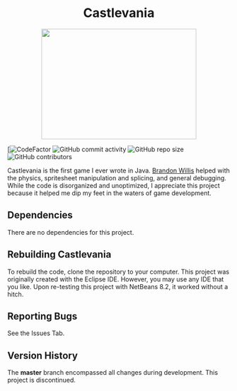 <h1 align="center">Castlevania</h1>

<p align="center">
  <img width="350" height="250" src="castlevania.gif">
</p>

[![CodeFactor](https://www.codefactor.io/repository/github/joshuacrotts/castlevania/badge) ![GitHub commit activity](https://img.shields.io/github/commit-activity/m/JoshuaCrotts/Castlevania) ![GitHub repo size](https://img.shields.io/github/repo-size/JoshuaCrotts/Castlevania) ![GitHub contributors](https://img.shields.io/github/contributors/JoshuaCrotts/Castlevania)

Castlevania is the first game I ever wrote in Java. [Brandon Willis](https://github.com/ballenwillis) helped with the physics, spritesheet manipulation and splicing, and general debugging. While the code is disorganized and unoptimized, I appreciate this project because it helped me dip my feet in the waters of game development.

## Dependencies

There are no dependencies for this project.

## Rebuilding Castlevania

To rebuild the code, clone the repository to your computer. This project was originally created with the Eclipse IDE. However, you may use any IDE that you like. Upon re-testing this project with NetBeans 8.2, it worked without a hitch. 

## Reporting Bugs

See the Issues Tab.

## Version History
The **master** branch encompassed all changes during development. This project is discontinued.
